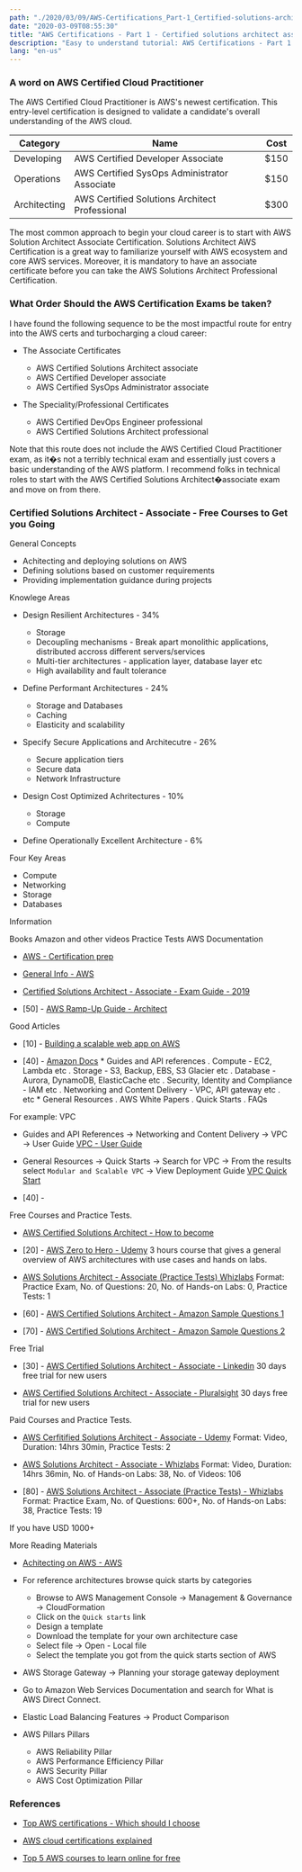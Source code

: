 ```yaml
---
path: "./2020/03/09/AWS-Certifications_Part-1_Certified-solutions-architect-associate.md"
date: "2020-03-09T08:55:30"
title: "AWS Certifications - Part 1 - Certified solutions architect associate"
description: "Easy to understand tutorial: AWS Certifications - Part 1 - Certified solutions architect associate"
lang: "en-us"
---
```


### A word on AWS Certified Cloud Practitioner ###

The AWS Certified Cloud Practitioner is AWS's newest certification. This entry-level certification is designed to validate a candidate's overall understanding of the AWS cloud.

Category      |	Name                                           |	Cost
--------------|------------------------------------------------|--------
Developing		| 	AWS Certified Developer Associate		         |	$150
Operations		|	AWS Certified SysOps Administrator Associate	 |	$150
Architecting	|	AWS Certified Solutions Architect Professional |	$300

The most common approach to begin your cloud career is to start with AWS Solution Architect Associate Certification. Solutions Architect AWS Certification is a great way to familiarize yourself with AWS ecosystem and core AWS services. Moreover, it is mandatory to have an associate certificate before you can take the AWS Solutions Architect Professional Certification.

### What Order Should the AWS Certification Exams be taken? ###

I have found the following sequence to be the most impactful route for entry into the AWS certs and turbocharging a cloud career:

- The Associate Certificates

  * AWS Certified Solutions Architect associate
  * AWS Certified Developer associate
  * AWS Certified SysOps Administrator associate

- The Speciality/Professional Certificates

  * AWS Certified DevOps Engineer professional
  * AWS Certified Solutions Architect professional

Note that this route does not include the AWS Certified Cloud Practitioner exam, as it�s not a terribly technical exam and essentially just covers a basic understanding of the AWS platform. I recommend folks in technical roles to start with the AWS Certified Solutions Architect�associate exam and move on from there.

### Certified Solutions Architect - Associate - Free Courses to Get you Going ###

General Concepts

- Achitecting and deploying solutions on AWS
- Defining solutions based on customer requirements
- Providing implementation guidance during projects

Knowlege Areas

- Design Resilient Architectures - 34%
  * Storage
  * Decoupling mechanisms - Break apart monolithic applications, distributed
accross different servers/services
  * Multi-tier architectures - application layer, database layer etc
  * High availability and fault tolerance

- Define Performant Architectures - 24%
  * Storage and Databases
  * Caching
  * Elasticity and scalability

- Specify Secure Applications and Architecutre - 26%
  * Secure application tiers
  * Secure data
  * Network Infrastructure

- Design Cost Optimized Achritectures - 10%
  * Storage
  * Compute

- Define Operationally Excellent Architecture - 6%

Four Key Areas

- Compute
- Networking
- Storage
- Databases

Information

Books
Amazon and other videos
Practice Tests
AWS Documentation

- [AWS - Certification prep](https://aws.amazon.com/certification/certification-prep/)

- [General Info - AWS](https://aws.amazon.com/certification/certified-solutions-architect-associate/)

- [Certified Solutions Architect - Associate - Exam Guide - 2019](https://d1.awsstatic.com/training-and-certification/docs-sa-assoc/AWS-Certified-Solutions-Architect-Associate-Exam-Guide_v1.1_2019_08_27_FINAL.pdf)

- [50] - [AWS Ramp-Up Guide - Architect](https://d1.awsstatic.com/training-and-certification/ramp-up-guides/RampUp_Architect_032020_final.pdf)

Good Articles

- [10] - [Building a scalable web app on AWS](https://www.airpair.com/aws/posts/building-a-scalable-web-app-on-amazon-web-services-p1)

- [40] - [Amazon Docs](https://docs.aws.amazon.com/)
      * Guides and API references
        . Compute - EC2, Lambda etc
        . Storage - S3, Backup, EBS, S3 Glacier etc
        . Database - Aurora, DynamoDB, ElasticCache etc
        . Security, Identity and Compliance - IAM etc
        . Networking and Content Delivery - VPC, API gateway etc
        . etc
      * General Resources
        . AWS White Papers
        . Quick Starts
        . FAQs

For example: VPC

- Guides and API References -> Networking and Content Delivery -> VPC -> User Guide
[VPC - User Guide](https://docs.aws.amazon.com/vpc/latest/userguide/what-is-amazon-vpc/)        

- General Resources -> Quick Starts -> Search for VPC -> From the results select ```Modular and Scalable VPC``` -> View Deployment Guide
[VPC Quick Start](https://docs.aws.amazon.com/quickstart/latest/vpc/welcome/)

- [40] - [](https://docs.aws.amazon.com/quickstart/latest/vpc/architecture/)

Free Courses and Practice Tests.

- [AWS Certified Solutions Architect - How to become](https://www.udemy.com/course/aws-certified-solutions-architect-associate-in-30-days/)

- [20] - [AWS Zero to Hero - Udemy](https://www.udemy.com/course/amazon-web-services-aws-v)
3 hours course that gives a general overview of AWS architectures with use cases and hands on labs.

- [AWS Solutions Architect - Associate (Practice Tests) Whizlabs](https://www.whizlabs.com/aws-solutions-architect-associate/)
Format: Practice Exam, No. of Questions: 20, No. of Hands-on Labs: 0, Practice Tests: 1

- [60] - [AWS Certified Solutions Architect - Amazon Sample Questions 1](https://d1.awsstatic.com/training-and-certification/docs-sa-assoc/AWS_Certified_Solutions_Architect_Associate_Sample_Questions.pdf)

- [70] - [AWS Certified Solutions Architect - Amazon Sample Questions 2](https://d1.awsstatic.com/training-and-certification/docs-sa-assoc/AWS-Certified-Solutions-Architect-Associate_Sample-Questions_v4.1_FINAL.pdf)

Free Trial

- [30] - [AWS Certified Solutions Architect - Associate - Linkedin](https://www.linkedin.com/learning/paths/prepare-for-aws-solutions-architect-associate-certification)
30 days free trial for new users

- [AWS Certified Solutions Architect - Associate - Pluralsight](https://www.pluralsight.com/paths/aws-certified-solutions-architect-associate)
30 days free trial for new users

Paid Courses and Practice Tests.

- [AWS Cerfitified Solutions Architect - Associate - Udemy](https://www.udemy.com/course/aws-certified-solutions-architect-associate/)
Format: Video, Duration: 14hrs 30min, Practice Tests: 2

- [AWS Solutions Architect - Associate - Whizlabs](https://www.whizlabs.com/aws-solutions-architect-associate/)
Format: Video, Duration: 14hrs 36min, No. of Hands-on Labs: 38, No. of Videos: 106

- [80] - [AWS Solutions Architect - Associate (Practice Tests) - Whizlabs](https://www.whizlabs.com/aws-solutions-architect-associate/)
Format: Practice Exam, No. of Questions: 600+, No. of Hands-on Labs: 38, Practice Tests: 19

If you have USD 1000+

More Reading Materials

- [Achitecting on AWS - AWS](https://www.aws.training/SessionSearch?pageNumber=1&courseId=10002)

- For reference architectures browse quick starts by categories

  * Browse to AWS Management Console -> Management & Governance -> CloudFormation
  * Click on the ```Quick starts``` link
  * Design a template
  * Download the template for your own architecture case
  * Select file -> Open - Local file
  * Select the template you got from the quick starts section of AWS

- AWS Storage Gateway -> Planning your storage gateway deployment

- Go to Amazon Web Services Documentation and search for What is AWS Direct Connect.

- Elastic Load Balancing Features -> Product Comparison

- AWS Pillars Pillars
  * AWS Reliability Pillar
  * AWS Performance Efficiency Pillar
  * AWS Security Pillar
  * AWS Cost Optimization Pillar

### References ###

- [Top AWS certifications - Which should I choose](https://www.dezyre.com/article/top-aws-certifications-which-one-should-i-choose/393)

- [AWS cloud certifications explained](https://blog.newrelic.com/engineering/aws-cloud-certifications-explained/)

- [Top 5 AWS courses to learn online for free](https://hackernoon.com/top-5-amazon-web-services-or-aws-courses-to-learn-online-free-and-best-of-lot-d94e192054b7)
